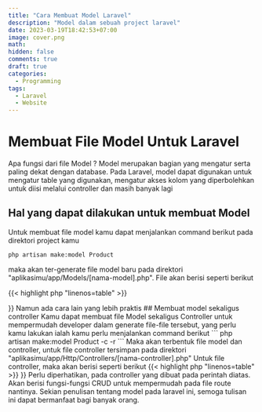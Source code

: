```yaml
---
title: "Cara Membuat Model Laravel"
description: "Model dalam sebuah project laravel"
date: 2023-03-19T18:42:53+07:00
image: cover.png
math:
hidden: false
comments: true
draft: true
categories:
  - Programming
tags:
  - Laravel
  - Website
---
```


# Membuat File Model Untuk Laravel

Apa fungsi dari file Model ? Model merupakan bagian yang mengatur serta paling dekat dengan database. Pada Laravel, model dapat digunakan untuk mengatur table yang digunakan, mengatur akses kolom yang diperbolehkan untuk diisi melalui controller dan masih banyak lagi

## Hal yang dapat dilakukan untuk membuat Model

Untuk membuat file model kamu dapat menjalankan command berikut pada direktori project kamu

```
php artisan make:model Product
```

maka akan ter-generate file model baru pada direktori "aplikasimu/app/Models/[nama-model].php". File akan berisi seperti berikut

{{< highlight php "linenos=table" >}}

<?php

namespace App\Models;

use Illuminate\Database\Eloquent\Factories\HasFactory;
use Illuminate\Database\Eloquent\Model;

class Product extends Model
{
    use HasFactory;
}
{{< / highlight >}}

Namun ada cara lain yang lebih praktis

## Membuat model sekaligus controller

Kamu dapat membuat file Model sekaligus Controller untuk mempermudah developer dalam generate file-file tersebut, yang perlu kamu lakukan ialah kamu perlu menjalankan command berikut

```
php artisan make:model Product -c -r
```
Maka akan terbentuk file model dan controller, untuk file controller tersimpan pada direktori "aplikasimu/app/Http/Controllers/[nama-controller].php"

Untuk file controller, maka akan berisi seperti berikut
{{< highlight php "linenos=table" >}}
<?php

namespace App\Http\Controllers;

use App\Models\Product;
use Illuminate\Http\Request;

class ProductController extends Controller
{
    /**
     * Display a listing of the resource.
     */
    public function index()
    {
        //
    }

    /**
     * Show the form for creating a new resource.
     */
    public function create()
    {
        //
    }

    /**
     * Store a newly created resource in storage.
     */
    public function store(Request $request)
    {
        //
    }

    /**
     * Display the specified resource.
     */
    public function show(Product $product)
    {
        //
    }

    /**
     * Show the form for editing the specified resource.
     */
    public function edit(Product $product)
    {
        //
    }

    /**
     * Update the specified resource in storage.
     */
    public function update(Request $request, Product $product)
    {
        //
    }

    /**
     * Remove the specified resource from storage.
     */
    public function destroy(Product $product)
    {
        //
    }
}

{{< / highlight >}}

Perlu diperhatikan, pada controller yang dibuat pada perintah diatas. Akan berisi fungsi-fungsi CRUD untuk mempermudah pada file route nantinya.

Sekian penulisan tentang model pada laravel ini, semoga tulisan ini dapat bermanfaat bagi banyak orang.
